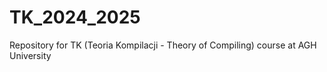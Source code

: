 # TK_2024_2025
Repository for TK (Teoria Kompilacji - Theory of Compiling) course at AGH University
